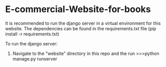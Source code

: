 # E-commercial-Website-for-books

It is recommended to run the django server in a virtual environment for this website.
The dependencies can be found in the requirements.txt file (pip install -r requirements.txt)

To run the django server:
1. Navigate to the "website" directory in this repo and the run >>>python manage.py runserver 
